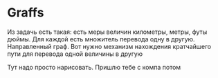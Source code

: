 # Graffs

Из задачь есть такая: есть меры величин километры, метры, футы дюймы. Для каждой есть множитель перевода одну в другую. Направленный граф. Вот нужно механизм нахождения кратчайшего пути для перевода одной величины в другую  


Тут надо просто нарисовать. Пришлю тебе с компа потом

